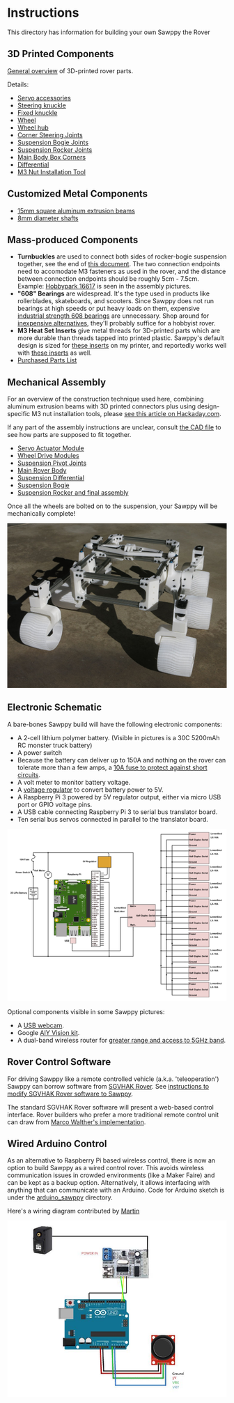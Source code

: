 # Instructions

This directory has information for building your own Sawppy the Rover

## 3D Printed Components
[General overview](Print%20Overview.md) of 3D-printed rover parts.

Details:
* [Servo accessories](Print%20Servo%20Parts.md)
* [Steering knuckle](Print%20Steering%20Knuckle.md)
* [Fixed knuckle](Print%20Fixed%20Knuckle.md)
* [Wheel](Print%20Wheel.md)
* [Wheel hub](Print%20Wheel%20Hub.md)
* [Corner Steering Joints](Print%20Corner%20Steering%20Joints.md)
* [Suspension Bogie Joints](Print%20Suspension%20Bogie%20Joints.md)
* [Suspension Rocker Joints](Print%20Suspension%20Rocker%20Joints.md)
* [Main Body Box Corners](Print%20Body%20Box%20Corners.md)
* [Differential](Print%20Differential.md)
* [M3 Nut Installation Tool](Print%20M3%20Installation%20Tool.md)

## Customized Metal Components
* [15mm square aluminum extrusion beams](Misumi%20HFS%203.md)
* [8mm diameter shafts](Shaft8mm.md)

## Mass-produced Components
* __Turnbuckles__ are used to connect both sides of rocker-bogie suspension together,
see the end of [this document](AssembleRocker.md). The two connection endpoints
need to accomodate M3 fasteners as used in the rover, and the distance between
connection endpoints should be roughly 5cm - 7.5cm. Example:
[Hobbypark 16617](https://www.amazon.com/dp/B01H5PZKMK)
is seen in the assembly pictures.
* __"608" Bearings__ are widespread. It's the type used in products like
rollerblades, skateboards, and scooters. Since Sawppy does not run bearings at
high speeds or put heavy loads on them, expensive
[industrial strength 608 bearings](https://www.mcmaster.com/608-ball-bearings)
are unnecessary. Shop around for
[inexpensive alternatives](https://www.amazon.com/dp/B073ST742Z),
they'll probably suffice for a hobbyist rover.
* __M3 Heat Set Inserts__ give metal threads for 3D-printed parts which are more
durable than threads tapped into printed plastic. Sawppy's default design is sized
for [these inserts](https://www.amazon.com/gp/product/B077CHFGVT) on my printer,
and reportedly works well with [these inserts](https://www.mcmaster.com/94180a333)
as well.
* [Purchased Parts List](Parts%20List.md)

## Mechanical Assembly
For an overview of the construction technique used here, combining aluminum extrusion beams with
3D printed connectors plus using design-specific M3 nut installation tools, please
[see this article on Hackaday.com](https://hackaday.com/2018/05/08/how-to-build-anything-out-of-aluminum-extrusion-and-3d-printed-brackets/).

If any part of the assembly instructions are unclear, consult
[the CAD file](https://cad.onshape.com/documents/43678ef564a43281c83e1aef/w/392bbf8745395bc24367a35c/e/9bd6bbb7aba50a97523d14f2)
to see how parts are supposed to fit together.

* [Servo Actuator Module](AssembleActuatorModule.md)
* [Wheel Drive Modules](AssembleDriveModules.md)
* [Suspension Pivot Joints](AssemblePivotJoints.md)
* [Main Rover Body](AssembleBody.md)
* [Suspension Differential](AssembleDifferential.md)
* [Suspension Bogie](AssembleBogie.md)
* [Suspension Rocker and final assembly](AssembleRocker.md)

Once all the wheels are bolted on to the suspension, your Sawppy will be mechanically complete!

![Mechanical chassis](images/MechanicalChassis.jpg)

## Electronic Schematic

A bare-bones Sawppy build will have the following electronic components:
* A 2-cell lithium polymer battery. (Visible in pictures is a 30C 5200mAh RC
monster truck battery)
* A power switch
* Because the battery can deliver up to 150A and nothing on the rover can
tolerate more than a few amps, a [10A fuse to protect against short circuits](https://newscrewdriver.com/2018/06/06/powering-sawppy-the-rover/  ).
* A volt meter to monitor battery voltage.
* A [voltage regulator](https://newscrewdriver.com/2017/07/27/powering-the-raspberry-pi-3-with-mp1584-voltage-step-down-converter/) to convert battery power to 5V.
* A Raspberry Pi 3 powered by 5V regulator output, either via micro USB port or GPIO voltage pins.
* A USB cable connecting Raspberry Pi 3 to serial bus translator board.
* Ten serial bus servos connected in parallel to the translator board.

![Schematic](images/Sawppy%20V1%20Schematic.png)

Optional components visible in some Sawppy pictures:
* A [USB webcam](https://newscrewdriver.com/2018/06/19/sawppy-the-backyard-rover/).
* Google [AIY Vision kit](https://newscrewdriver.com/2018/06/18/sawppy-the-rovers-mast-cameras/).
* A dual-band wireless router for [greater range and access to 5GHz band](https://newscrewdriver.com/2018/07/15/sawppy-the-rover-receives-wifi-upgrade-increases-range/).

## Rover Control Software

For driving Sawppy like a remote controlled vehicle (a.k.a. 'teleoperation')
Sawppy can borrow software from [SGVHAK Rover](http://bit.ly/sgvhak_rover).
See [instructions to modify SGVHAK Rover software to Sawppy](SGVHAK%20Rover%20Software.md).

The standard SGVHAK Rover software will present a web-based control interface.
Rover builders who prefer a more traditional remote control unit can draw from
[Marco Walther's implementation](https://github.com/mw46d/SGVHAK_Rover).

## Wired Arduino Control

As an alternative to Raspberry Pi based wireless control, there is now an
option to build Sawppy as a wired control rover. This avoids wireless
communication issues in crowded environments (like a Maker Faire) and can
be kept as a backup option. Alternatively, it allows interfacing with
anything that can communicate with an Arduino. Code for Arduino sketch is
under the [arduino_sawppy](../arduino_sawppy) directory.

Here's a wiring diagram contributed by [Martin](https://hackaday.io/Plaville)

![Arduino wiring diagram by martin](images/Arduino-wiring-by-Martin.jpg)
